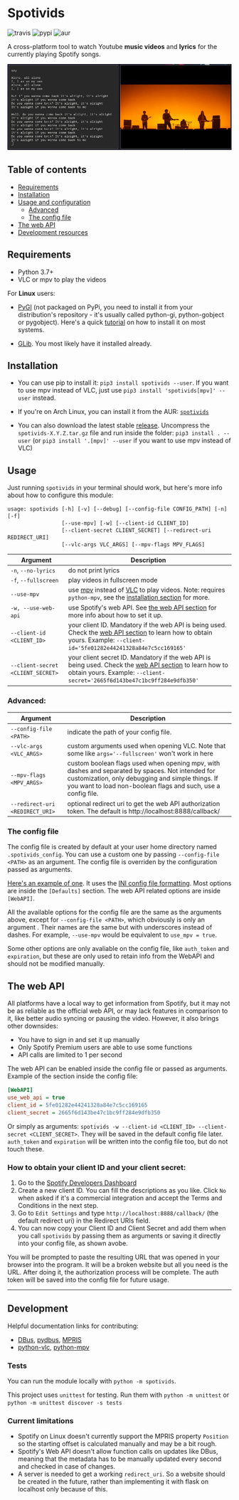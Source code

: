 # Spotivids
![travis](https://travis-ci.com/marioortizmanero/spotivids.svg?branch=master) ![pypi](https://img.shields.io/pypi/v/spotivids) ![aur](https://img.shields.io/aur/version/spotivids)

A cross-platform tool to watch Youtube **music videos** and **lyrics** for the currently playing Spotify songs.

![example](images/screenshot.png)


## Table of contents
* [Requirements](#requirements)
* [Installation](#installation)
* [Usage and configuration](#usage)
    * [Advanced](#advanced)
    * [The config file](#the-config-file)
* [The web API](#the-web-api)
* [Development resources](#development)


## Requirements
* Python 3.7+
* VLC or mpv to play the videos

For **Linux** users:

* [PyGI](https://pygobject.readthedocs.io/en/latest/) (not packaged on PyPi, you need to install it from your distribution's repository - it's usually called python-gi, python-gobject or pygobject). Here's a quick [tutorial](https://pygobject.readthedocs.io/en/latest/getting_started.html) on how to install it on most systems.

* [GLib](https://developer.gnome.org/glib/). You most likely have it installed already.


## Installation
* You can use pip to install it: `pip3 install spotivids --user`. If you want to use mpv instead of VLC, just use `pip3 install 'spotivids[mpv]' --user` instead.

* If you're on Arch Linux, you can install it from the AUR: [`spotivids`](https://aur.archlinux.org/packages/spotivids/)

* You can also download the latest stable [release](https://github.com/marioortizmanero/spotivids/releases). Uncompress the `spotivids-X.Y.Z.tar.gz` file and run inside the folder: `pip3 install . --user` (or `pip3 install '.[mpv]' --user` if you want to use mpv instead of VLC)


## Usage
Just running `spotivids` in your terminal should work, but here's more info about how to configure this module:

```
usage: spotivids [-h] [-v] [--debug] [--config-file CONFIG_PATH] [-n] [-f]
                 [--use-mpv] [-w] [--client-id CLIENT_ID]
                 [--client-secret CLIENT_SECRET] [--redirect-uri REDIRECT_URI]
                 [--vlc-args VLC_ARGS] [--mpv-flags MPV_FLAGS]
```

| Argument                         | Description         |
|----------------------------------|---------------------|
| `-n`, `--no-lyrics`              | do not print lyrics |
| `-f`, `--fullscreen`             | play videos in fullscreen mode |
| `--use-mpv`                      | use [mpv](https://mpv.io/) instead of [VLC](https://www.videolan.org/vlc/index.html) to play videos. Note: requires `python-mpv`, see the [installation section](#installation) for more. |
| `-w, --use-web-api`              | use Spotify's web API. See [the web API section](#the-web-api) for more info about how to set it up. |
| `--client-id <CLIENT_ID>`        | your client ID. Mandatory if the web API is being used. Check the [web API section](#the-web-api) to learn how to obtain yours. Example: `--client-id='5fe01282e44241328a84e7c5cc169165'` |
| `--client-secret <CLIENT_SECRET>`| your client secret ID. Mandatory if the web API is being used. Check the [web API section](#the-web-api) to learn how to obtain yours. Example: `--client-secret='2665f6d143be47c1bc9ff284e9dfb350'` |

### Advanced:
| Argument                         | Description         |
|----------------------------------|---------------------|
| `--config-file <PATH>`           | indicate the path of your config file.  |
| `--vlc-args <VLC_ARGS>`          | custom arguments used when opening VLC. Note that some like `args='--fullscreen'` won't work in here |
| `--mpv-flags <MPV_ARGS>`         | custom boolean flags used when opening mpv, with dashes and separated by spaces. Not intended for customization, only debugging and simple things. If you want to load non-boolean flags and such, use a config file. |
| `--redirect-uri <REDIRECT_URI>`| optional redirect uri to get the web API authorization token. The default is http://localhost:8888/callback/ |

### The config file
The config file is created by default at your user home directory named `.spotivids_config`. You can use a custom one by passing `--config-file <PATH>` as an argument. The config file is overriden by the configuration passed as arguments.

[Here's an example of one](https://github.com/marioortizmanero/spotivids/blob/master/example.ini). It uses the [INI config file formatting](https://en.wikipedia.org/wiki/INI_file). Most options are inside the `[Defaults]` section. The web API related options are inside `[WebAPI]`.

All the available options for the config file are the same as the arguments above, except for `--config-file <PATH>`, which obviously is only an argument . Their names are the same but with underscores instead of dashes. For example, `--use-mpv` would be equivalent to `use_mpv = true`.

Some other options are only avaliable on the config file, like `auth_token` and `expiration`, but these are only used to retain info from the WebAPI and should not be modified manually.


## The web API
All platforms have a local way to get information from Spotify, but it may not be as reliable as the official web API, or may lack features in comparison to it, like better audio syncing or pausing the video. However, it also brings other downsides:

* You have to sign in and set it up manually
* Only Spotify Premium users are able to use some functions
* API calls are limited to 1 per second

The web API can be enabled inside the config file or passed as arguments. Example of the section inside the config file:

```ini
[WebAPI]
use_web_api = true
client_id = 5fe01282e44241328a84e7c5cc169165
client_secret = 2665f6d143be47c1bc9ff284e9dfb350
```

Or simply as arguments: `spotivids -w --client-id <CLIENT_ID> --client-secret <CLIENT_SECRET>`. They will be saved in the default config file later. `auth_token` and `expiration` will be written into the config file too, but do not touch these.

### How to obtain your client ID and your client secret:
1. Go to the [Spotify Developers Dashboard](https://developer.spotify.com/dashboard/applications)
2. Create a new client ID. You can fill the descriptions as you like. Click `No` when asked if it's a commercial integration and accept the Terms and Conditions in the next step.
3. Go to `Edit Settings` and type `http://localhost:8888/callback/` (the default redirect uri) in the Redirect URIs field.
4. You can now copy your Client ID and Client Secret and add them when you call `spotivids` by passing them as arguments or saving it directly into your config file, as shown avobe.

You will be prompted to paste the resulting URL that was opened in your browser into the program. It will be a broken website but all you need is the URL. After doing it, the authorization process will be complete. The auth token will be saved into the config file for future usage.

---

## Development
Helpful documentation links for contributing:
* [DBus](https://dbus.freedesktop.org/doc/dbus-specification.html), [pydbus](https://github.com/LEW21/pydbus), [MPRIS](https://specifications.freedesktop.org/mpris-spec/latest/Player_Interface.html#Property:Position)
* [python-vlc](https://www.olivieraubert.net/vlc/python-ctypes/doc/), [python-mpv](https://github.com/jaseg/python-mpv)

### Tests
You can run the module locally with `python -m spotivids`.

This project uses `unittest` for testing. Run them with `python -m unittest` or `python -m unittest discover -s tests`

### Current limitations
* Spotify on Linux doesn't currently support the MPRIS property `Position` so the starting offset is calculated manually and may be a bit rough.
* Spotify's Web API doesn't allow function calls on updates like DBus, meaning that the metadata has to be manually updated every second and checked in case of changes.
* A server is needed to get a working `redirect_uri`. So a website should be created in the future, rather than implementing it with flask on localhost only because of this.
